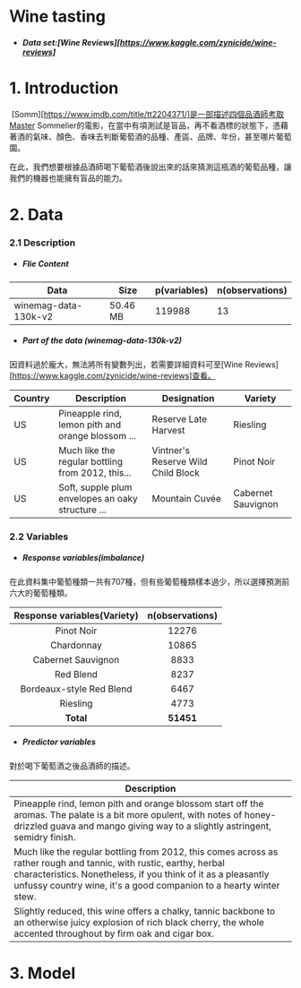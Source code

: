 # Ｗine tasting

* ##### Data set:[Wine Reviews][https://www.kaggle.com/zynicide/wine-reviews]

# 1. Introduction

​	[Somm][https://www.imdb.com/title/tt2204371/]是一部描述四個品酒師考取Master Sommelier的電影，在當中有項測試是盲品，再不看酒標的狀態下，憑藉著酒的氣味、顏色、香味去判斷葡萄酒的品種、產區、品牌、年份，甚至哪片葡萄園。

​	在此，我們想要根據品酒師喝下葡萄酒後說出來的話來猜測這瓶酒的葡萄品種，讓我們的機器也能擁有盲品的能力。

# 2. Data 

### 2.1 Description

- ##### Flie Content

| Data                 | Size     | p(variables) | n(observations) |
| -------------------- | -------- | ------------ | --------------- |
| winemag-data-130k-v2 | 50.46 MB | 119988       | 13              |

- ##### Part of the data (winemag-data-130k-v2)

因資料過於龐大，無法將所有變數列出，若需要詳細資料可至[Wine Reviews][https://www.kaggle.com/zynicide/wine-reviews]查看。

| Country | Description                                       | Designation                        | Variety            |
| ------- | ------------------------------------------------- | ---------------------------------- | ------------------ |
| US      | Pineapple rind, lemon pith and orange blossom ... | Reserve Late Harvest               | Riesling           |
| US      | Much like the regular bottling from 2012, this... | Vintner's Reserve Wild Child Block | Pinot Noir         |
| US      | Soft, supple plum envelopes an oaky structure ... | Mountain Cuvée                     | Cabernet Sauvignon |



### 2.2 Variables

* ##### Response variables(imbalance)

在此資料集中葡萄種類一共有707種，但有些葡萄種類樣本過少，所以選擇預測前六大的葡萄種類。

|Response variables(Variety)|n(observations)|
|:------:|:-:|
|Pinot Noir|12276|
|Chardonnay|10865|
|Cabernet Sauvignon|8833|
|Red Blend|8237|
|Bordeaux-style Red Blend|6467|
|Riesling|4773|
|**Total**|**51451**|

* ##### Predictor variables

對於喝下葡萄酒之後品酒師的描述。

| Description                                                  |
| ------------------------------------------------------------ |
| Pineapple rind, lemon pith and orange blossom start off the aromas. The palate is a bit more opulent, with notes of honey-drizzled guava and mango giving way to a slightly astringent, semidry finish. |
| Much like the regular bottling from 2012, this comes across as rather rough and tannic, with rustic, earthy, herbal characteristics. Nonetheless, if you think of it as a pleasantly unfussy country wine, it's a good companion to a hearty winter stew. |
| Slightly reduced, this wine offers a chalky, tannic backbone to an otherwise juicy explosion of rich black cherry, the whole accented throughout by firm oak and cigar box. |

# 3. Model



